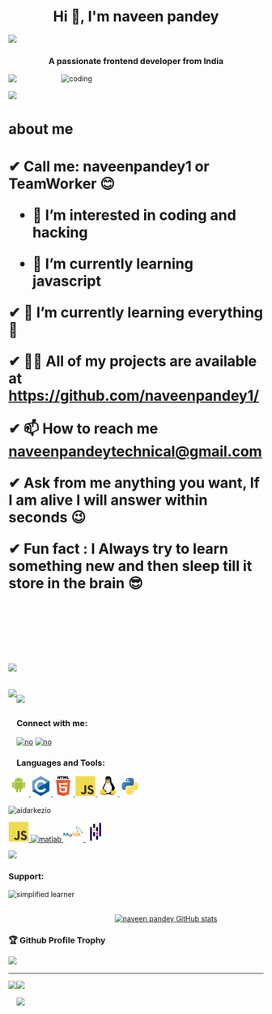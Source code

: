 <h1 align="center">Hi 👋, I'm naveen pandey</h1>

<a href="https://youtube.com/shorts/EnYOy1CcMTw?feature=share"><img src="https://user-images.githubusercontent.com/73097560/115834477-dbab4500-a447-11eb-908a-139a6edaec5c.gif"></a>
<h3 align="center">A passionate frontend developer from India</h3>
<a href="https://youtube.com/shorts/EnYOy1CcMTw?feature=share"><img src="https://user-images.githubusercontent.com/73097560/115834477-dbab4500-a447-11eb-908a-139a6edaec5c.gif"></a>

<img align="right" alt="coding" width="400" src="https://user-images.githubusercontent.com/55389276/140866485-8fb1c876-9a8f-4d6a-98dc-08c4981eaf70.gif">


<img src="https://media.giphy.com/media/iY8CRBdQXODJSCERIr/giphy.gif" width="30px"><br>

<h1 align="left">about me <h1>

✔ Call me: naveenpandey1 or TeamWorker 😊 <br>

  - 👀 I’m interested in coding and hacking

  - 🌱 I’m currently learning javascript 

  ✔ 🌱 I’m currently learning everything 🤣<br>

  ✔ 👨‍💻 All of my projects are available at https://github.com/naveenpandey1/<br>


  ✔ 📫 How to reach me naveenpandeytechnical@gmail.com<br>

  ✔ Ask from me anything you want, If I am alive I will answer within seconds 😉<br>

  ✔ Fun fact : I Always try to learn something new and then sleep till it store in the brain 😎<br><br><br><br>







<a href="https://youtube.com/shorts/EnYOy1CcMTw?feature=share"><img src="https://user-images.githubusercontent.com/73097560/115834477-dbab4500-a447-11eb-908a-139a6edaec5c.gif"></a>




<div>
  <img height="170" align="left" src="https://github-readme-stats.vercel.app/api?username=naveenpandey1&count_private=true&include_all_commits=true" />
  <img src="https://github-readme-stats.vercel.app/api/top-langs/?username=akcore&layout=compact" />
</div>





<!---
naveenpandey1/naveenpandey1 is a ✨ special ✨ repository because its `README.md` (this file) appears on your GitHub profile.
You can click the Preview link to take a look at your changes.
--->





<h3 align="left">Connect with me:</h3>
<p align="left">
</p>









<a href="https://dev.to/no" target="blank"><img align="center" src="https://raw.githubusercontent.com/rahuldkjain/github-profile-readme-generator/master/src/images/icons/Social/devto.svg" alt="no" height="30" width="40" /></a>
<a href="https://twitter.com/no" target="blank"><img align="center" src="https://raw.githubusercontent.com/rahuldkjain/github-profile-readme-generator/master/src/images/icons/Social/twitter.svg" alt="no" height="30" width="40" /></a>
</p>

<h3 align="left">Languages and Tools:</h3>
<p align="left"> <a href="https://developer.android.com" target="_blank" rel="noreferrer"> <img src="https://raw.githubusercontent.com/devicons/devicon/master/icons/android/android-original-wordmark.svg" alt="android" width="40" height="40"/> </a> <a href="https://www.cprogramming.com/" target="_blank" rel="noreferrer"> <img src="https://raw.githubusercontent.com/devicons/devicon/master/icons/c/c-original.svg" alt="c" width="40" height="40"/> </a> <a href="https://www.w3.org/html/" target="_blank" rel="noreferrer"> <img src="https://raw.githubusercontent.com/devicons/devicon/master/icons/html5/html5-original-wordmark.svg" alt="html5" width="40" height="40"/> </a> <a href="https://developer.mozilla.org/en-US/docs/Web/JavaScript" target="_blank" rel="noreferrer"> <img src="https://raw.githubusercontent.com/devicons/devicon/master/icons/javascript/javascript-original.svg" alt="javascript" width="40" height="40"/> </a> <a href="https://www.linux.org/" target="_blank" rel="noreferrer"> <img src="https://raw.githubusercontent.com/devicons/devicon/master/icons/linux/linux-original.svg" alt="linux" width="40" height="40"/> </a> <a href="https://www.python.org" target="_blank" rel="noreferrer"> <img src="https://raw.githubusercontent.com/devicons/devicon/master/icons/python/python-original.svg" alt="python" width="40" height="40"/> </a> </p>



<p alien="center"><img align="center" width="350" src="https://github-readme-streak-stats.herokuapp.com/?user=aidarkezio&theme=midnight-purple" alt="aidarkezio" /></p>








</a> <a href="https://developer.mozilla.org/en-US/docs/Web/JavaScript" target="_blank" rel="noreferrer"> <img src="https://raw.githubusercontent.com/devicons/devicon/master/icons/javascript/javascript-original.svg" alt="javascript" width="40" height="40"/> </a> <a href="https://www.mathworks.com/" target="_blank" rel="noreferrer"> <img src="https://upload.wikimedia.org/wikipedia/commons/2/21/Matlab_Logo.png" alt="matlab" width="40" height="40"/> </a> <a href="https://www.mysql.com/" target="_blank" rel="noreferrer"> <img src="https://raw.githubusercontent.com/devicons/devicon/master/icons/mysql/mysql-original-wordmark.svg" alt="mysql" width="40" height="40"/> </a> <a href="https://pandas.pydata.org/" target="_blank" rel="noreferrer"> <img src="https://raw.githubusercontent.com/devicons/devicon/2ae2a900d2f041da66e950e4d48052658d850630/icons/pandas/pandas-original.svg" alt="pandas" width="40" height="40"/> </a>


<a href="https://youtube.com/shorts/EnYOy1CcMTw?feature=share"><img src="https://user-images.githubusercontent.com/73097560/115834477-dbab4500-a447-11eb-908a-139a6edaec5c.gif"></a>


<h3 align="left">Support:</h3>



<p><a href="https://www.buymeacoffee.com/simplified"> <img align="left" src="https://cdn.buymeacoffee.com/buttons/v2/default-yellow.png" height="50" width="210" alt="simplified learner" /></a></p><br><br>

[![naveen pandey GitHub stats](https://github-readme-stats.vercel.app/api?username=naveenpandey1&include_all_commits=1&hide_rank=1&theme=chartreuse-dark)](https://github.com/anuraghazra/github-readme-stats)
### 🏆 Github Profile Trophy
<img width=800 src="https://github-profile-trophy.vercel.app/?username=akcore&column=8&theme=juicyfresh&no-bg=true&no-frame=true"/>

* * *
<div>
  <img height="170" align="left" src="https://github-readme-stats.vercel.app/api?username=naveenpandey1&count_private=true&include_all_commits=true" />
  <img src="https://github-readme-stats.vercel.app/api/top-langs/?username=akcore&layout=compact" />
</div>


<a href="https://youtube.com/shorts/EnYOy1CcMTw?feature=share"><img src="https://user-images.githubusercontent.com/73097560/115834477-dbab4500-a447-11eb-908a-139a6edaec5c.gif"></a>












